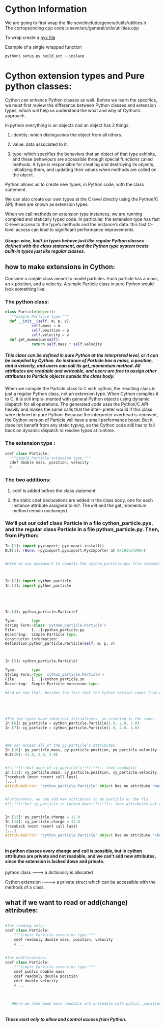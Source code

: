 # Cython Information

We are going to first wrap the file  sevn/include/general/utils/utilities.h  
The corropsonding cpp code is sevn/src/general/utils/utilities.cpp

To wrap create a [pyx file](https://github.com/jjackson1994/SVEN_py_wrapper/blob/main/cython/cython_wrapper.pyx)

Example of a single wrapped function

```Python
python3 setup.py build_ext --inplace
```


# Cython extension types and Pure python classes:

Cython can enhance Python classes as well. Before we learn the specifics, we must first review the difference between Python classes and extension types, which will help us understand the what and why of Cython’s approach.


In python everything is an objects nad an object has 3 things:


1. identity: which distingushes the object from all others.

2. value: data associated to it.

3. type: which specifies the behaviors that an object of that type exhibits, and these behaviours are accessible through special functions called methods. A type is responsible for creating and destroying its objects, initializing them, and updating their values when methods are called on the object.



Python allows us to create new types, in Python code, with the class statement.

We can also create our own types at the C level directly using the Python/C API; these are known as extension types.



When we call methods on extension type instances, we are running compiled and statically typed code. In particular, the extension type has fast C-level access to the type’s methods and the instance’s data. this fast C-level access can lead to significant performance improvements.



##### Usage-wise, built-in types behave just like regular Python classes defined with the class statement, and the Python type system treats built-in types just like regular classes.



## how to make extensions in Cython:


Consider a simple class meant to model particles. Each particle has a mass, an x position, and a velocity. A simple Particle class in pure Python would look something like:

### The python class:

```Python
class Particle(object): 
  """Simple Particle type."""
  def __init__(self, m, p, v):
            self.mass = m
            self.position = p
            self.velocity = v
  def get_momentum(self):
            return self.mass * self.velocity
```


##### This class can be defined in pure Python at the interpreted level, or it can be compiled by Cython. An instance of Particle has a mass, a position, and a velocity, and users can call its get_momentum method. All attributes are readable and writeable, and users are free to assign other attributes to Particle objects outside the class body.


When we compile the Particle class to C with cython, the resulting class is just a regular Python class, not an extension type. When Cython compiles it to C, it is still imple‐ mented with general Python objects using dynamic dispatch for all operations. The generated code uses the Python/C API heavily and makes the same calls that the inter‐ preter would if this class were defined in pure Python. Because the interpreter overhead is removed, the Cython version of Particle will have a small performance boost. But it does not benefit from any static typing, so the Cython code still has to fall back on dynamic dispatch to resolve types at runtime.



### The extension type :

```Python
cdef class Particle:
  """Simple Particle extension type.""" 
  cdef double mass, position, velocity
  # ...
```


### The two additions:

1. cdef is added befroe the class statement.

2. the static cdef declarations are added in the class body, one for each instance attribute assigned to _init_. The _init_ and the get_momentum method remain unchanged.



### We’ll put our cdef class Particle in a file cython_particle.pyx, and the regular class Particle in a file python_particle.py. Then, from IPython:


```Python
In [1]: import pyximport; pyximport.install()
Out[1]: (None, <pyximport.pyximport.PyxImporter at 0x101c64290>)


#Here we use pyximport to compile the cython_particle.pyx file automatically at import time. We can inspect the two Particle types.



In [2]: import cython_particle
In [3]: import python_particle





In [4]: python_particle.Particle?

Type:       type
String Form:<class 'python_particle.Particle'>
File:       [...]/python_particle.py
Docstring:  Simple Particle type.
Constructor information:
Definition:python_particle.Particle(self, m, p, v)



In [5]: cython_particle.Particle?

Type:       type
String Form:<type 'cython_particle.Particle'>
File:       [...]/cython_particle.so
Docstring:  Simple Particle extension type.

#And we see that, besides the fact that the Cython version comes from a compiled library, they are very similar.





#The two types have identical initializers, so creation is the same:
In [6]: py_particle = python_particle.Particle(1.0, 2.0, 3.0)
In [7]: cy_particle = cython_particle.Particle(1.0, 2.0, 3.0)



#We can access all of the py_particle’s attributes:
In [10]: py_particle.mass, py_particle.position, py_particle.velocity
Out[10]: (1.0, 2.0, 3.0)


#!!!!!!!!!but none of cy_particle’s!!!!!!!!!: (not readable)
In [11]: cy_particle.mass, cy_particle.position, cy_particle.velocity
Traceback (most recent call last)
[...]
AttributeError: 'cython_particle.Particle' object has no attribute 'mass'


#Furthermore, we can add new attributes to py_particle on the fly.
#!!!!!!!!but cy_particle is locked down!!!!!!!!!: (new attributes not allowed)


In [13]: py_particle.charge = 12.0
In [14]: cy_particle.charge = 12.0
Traceback (most recent call last)
[...]
AttributeError: 'cython_particle.Particle' object has no attribute 'charge'



```
#### in python classes every change and call is possible, but in cython attributes are private and not readable, and we can't add new attributes, since the extension is locked down and private.

python class ---> a dictionary is allocated



Cython extension ----> a private struct which can be accessible with the methods of a class.



## what if we want to read or add(change) attributes:

```Python

#for reading only:
cdef class Particle:
    """Simple Particle extension type."""
    cdef readonly double mass, position, velocity
    # ...
    
    
#for modifications:
cdef class Particle:
    """Simple Particle extension type."""
    cdef public double mass
    cdef readonly double position
    cdef double velocity
    # ...
    
    
    
   #Here we have made mass readable and writeable with public, position read-only, and velocity private.



```

##### These exist only to allow and control access from Python.



















